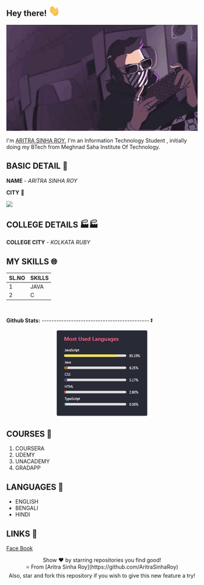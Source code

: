 <h2> Hey there! <img src="https://github.com/AritraSinhaRoy/AritraSinhaRoy/blob/main/wave.gif" width="30px"></h4>

<img src="https://github.com/AritraSinhaRoy/AritraSinhaRoy/blob/main/gamer.gif"/>

I'm [ARITRA SINHA ROY](https://github.com/AritraSinhaRoy), I'm an Information Technology Student , initially doing my BTech from Meghnad Saha Institute Of Technology.


## BASIC DETAIL 🚀
**NAME** - *ARITRA SINHA ROY* 

**CITY** 🌇

<img src="https://img.icons8.com/bubbles/100/000000/kolkata.png"/>

## COLLEGE DETAILS 🏭🏭
**COLLEGE CITY** - *KOLKATA RUBY*

## MY SKILLS 🌐
| SL.NO | SKILLS |
| ------| ------ |
| 1 | JAVA|
| 2 | C |




<img scr="https://github.com/AritraSinhaRoy/AritraSinhaRoy-project-day-3/blob/main/017.jpg"/>


**Github Stats:** -------------------------------------------- ⏬

<p align="center">
  
  <img src="https://github.com/AritraSinhaRoy/AritraSinhaRoy/blob/main/skills%201.0.PNG">

 

## COURSES 📝
1. COURSERA
2. UDEMY
3. UNACADEMY
4. GRADAPP

## LANGUAGES 📔
* ENGLISH
* BENGALI
* HINDI

## LINKS 📲
[Face Book](facebook.com/aritra.sinharoy.96)

  <p align="center">
    Show ❤️ by starring repositories you find good! 
    <br />
    ⭐️ From [Aritra Sinha Roy](https://github.com/AritraSinhaRoy)
    <br />
    Also, star and fork this repository if you wish to give this new feature a try!
  </p>
